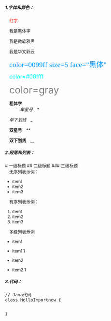 <H5> 1.字体和颜色：</H5>

　<font color=red>红字</font>

　<font face="黑体">我是黑体字</font>

　<font face="微软雅黑">我是微软雅黑</font>

　<font face="STCAIYUN">我是华文彩云</font>

　<font color=0099ff size=5 face="黑体">color=0099ff size=5 face="黑体"</font>

　<font color=#00ffff size=4>color=#00ffff</font>

　<font color=gray size=6>color=gray</font>

　<b>粗体字</b>   
　 　 
　*单星号*　<a>*</a>

　_单下划线_　<a>_</a>

　**双星号**　<a>**</a>

　__双下划线__　<a>__</a>

<H5> 2.段落和列表：</H5>
# 一级标题
## 二级标题
### 三级标题
　
　<br/>　无序列表示例：

* item1
* item2
* item3

　有序列表示例：

1. item1
1. item2
1. item3

　多级列表示例

* item1
+ item1.1
* item2
+ item2.1

<H5> 3.代码：</H5>
<pre class="brush:java;gutter:true;">
// Java代码
class HelloImportnew {

}
</pre>









